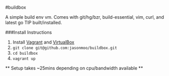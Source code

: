 #buildbox

A simple build env vm.  Comes with git/hg/bzr, build-essential, vim, curl, and latest go TIP built/installed.

###Install Instructions
1. Install [Vagrant](http://www.vagrantup.com/) and [VirtualBox](https://www.virtualbox.org/)
2. `git clone git@github.com:jasonmoo/buildbox.git`
3. `cd buildbox`
4. `vagrant up`

** Setup takes ~25mins depending on cpu/bandwidth available **

